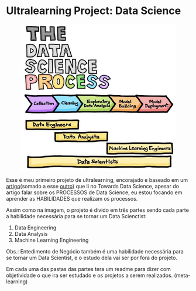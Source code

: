 # Ultralearning Project: Data Science

<p align="center"><img  src='readme-images/dataScienceProcess.jpeg' widht=400px height=400px ></p>

Esse é meu primeiro projeto de ultralearning, encorajado e baseado em um [artigo](https://towardsdatascience.com/the-data-science-process-a19eb7ebc41b)(somado a esse [outro](https://towardsdatascience.com/data-science-learning-roadmap-for-2021-84f2ba09a44f)) que li no Towards Data Science, apesar do artigo falar sobre os PROCESSOS de Data Science, eu estou focando em aprender as HABILIDADES que realizam os processos. 

Assim como na imagem, o projeto é divido em três partes sendo cada parte a habilidade necessária para se tornar um Data Scienctist: 

1. Data Engineering
2. Data Analysis
3. Machine Learning Engineering

Obs.: Entedimento de Negócio também é uma habilidade necessária para se tornar um Data Scientist, e o estudo dela vai ser por fora do projeto. 

Em cada uma das pastas das partes tera um readme para dizer com objetividade o que ira ser estudado e os projetos a serem realizados. (meta-learning)
